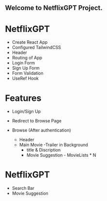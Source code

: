 
## Welcome to NetflixGPT Project.

# NetflixGPT
   - Create React App
   - Configured TailwindCSS
   - Header
   - Routing of App
   - Login Form
   - Sign Up Form
   - Form Validation
   - UseRef Hook


# Features
   - Login/Sign Up
   - Redirect to Browse Page

- Browse (After authentication)
   - Header
   - Main Movie
     -Trailer in Background
     - title & Discription
     - Movie Suggestion
           - MovieLists * N

# NetflixGPT
   - Search Bar
   - Movie Suggestion
   


